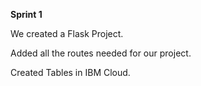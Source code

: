 **Sprint 1**

We created a Flask Project.

Added all the routes needed for our project.

Created Tables in IBM Cloud.


